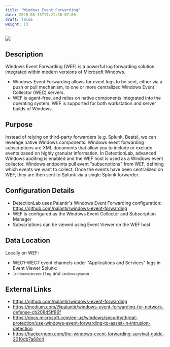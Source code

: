 ```yaml
---
title: "Windows Event Forwarding"
date: 2020-08-13T17:21:36-07:00
draft: false
weight: 13
---
```


![](../../images/windowseventforwarding.png)

## Description
Windows Event Forwarding (WEF) is a powerful log forwarding solution integrated within modern versions of Microsoft Windows.

* Windows Event Forwarding allows for event logs to be sent, either via a push or pull mechanism, to one or more centralized Windows Event Collector (WEC) servers.
* WEF is agent-free, and relies on native components integrated into the operating system. WEF is supported for both workstation and server builds of Windows.

## Purpose
Instead of relying on third-party forwarders (e.g. Splunk, Beats), we can leverage native Windows components. Windows event forwarding subscriptions are XML documents that allow you to include or exclude events based on highly granular information. In DetectionLab, advanced Windows auditing is enabled and the WEF host is used as a Windows event collector. Windows endpoints pull event "subscriptions" from WEF, defining which events we want to collect. Once the events have been centralized on WEF, they are then sent to Splunk via a single Splunk forwarder.

## Configuration Details
* DetectionLab uses Palantir's Windows Event Forwarding configuration: https://github.com/palantir/windows-event-forwarding
* WEF is configured as the Windows Event Collector and Subscription Manager
* Subscriptions can be viewed using Event Viewer on the WEF host

## Data Location
Locally on WEF:
  * WEC1-WEC7 event channels under "Applications and Services" logs in Event Viewer
Splunk:
  * `index=wineventlog` and `index=sysmon`

## External Links
* https://github.com/palantir/windows-event-forwarding
* https://medium.com/@palantir/windows-event-forwarding-for-network-defense-cb208d5ff86f
* https://docs.microsoft.com/en-us/windows/security/threat-protection/use-windows-event-forwarding-to-assist-in-intrusion-detection
* https://hackernoon.com/the-windows-event-forwarding-survival-guide-2010db7a68c4
